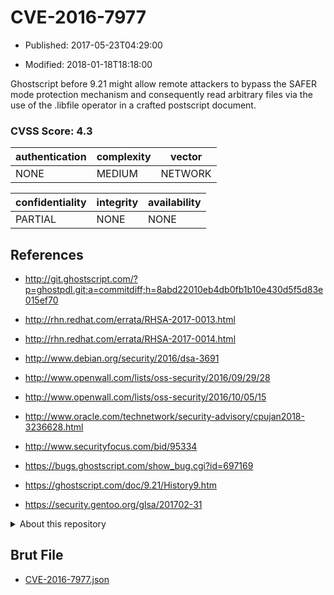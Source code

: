 # CVE-2016-7977

- Published: 2017-05-23T04:29:00

- Modified: 2018-01-18T18:18:00

Ghostscript before 9.21 might allow remote attackers to bypass the SAFER mode protection mechanism and consequently read arbitrary files via the use of the .libfile operator in a crafted postscript document.

### CVSS Score: **4.3**

| authentication | complexity | vector |
| --- | --- | --- |
| NONE | MEDIUM | NETWORK |

| confidentiality | integrity | availability |
| --- | --- | --- |
| PARTIAL | NONE | NONE |

## References

* http://git.ghostscript.com/?p=ghostpdl.git;a=commitdiff;h=8abd22010eb4db0fb1b10e430d5f5d83e015ef70

* http://rhn.redhat.com/errata/RHSA-2017-0013.html

* http://rhn.redhat.com/errata/RHSA-2017-0014.html

* http://www.debian.org/security/2016/dsa-3691

* http://www.openwall.com/lists/oss-security/2016/09/29/28

* http://www.openwall.com/lists/oss-security/2016/10/05/15

* http://www.oracle.com/technetwork/security-advisory/cpujan2018-3236628.html

* http://www.securityfocus.com/bid/95334

* https://bugs.ghostscript.com/show_bug.cgi?id=697169

* https://ghostscript.com/doc/9.21/History9.htm

* https://security.gentoo.org/glsa/201702-31

<details>
<summary>About this repository</summary> 

  This repository is part of the project [Live Hack CVE](https://github.com/Live-Hack-CVE). Main website can be found [www.live-hack.org](https://www.live-hack.org) 
  
  Made by [Sn0wAlice](https://github.com/Sn0wAlice) for the people that care about security and need to have a feed of the latest CVEs. Hope you enjoy it, don't forget to star the repo and follow me on [Twitter](https://twitter.com/Sn0wAlice) and [Github](https://github.com/Sn0wAlice). And that is my [personnal website](https://www.alice-snow.me/)

  - [Home Page](https://github.com/Live-Hack-CVE)
  - [Framework](https://github.com/Live-Hack-CVE/cve-framework)
  - [CVE database](https://github.com/Live-Hack-CVE/full_database)
  - [Changelog](https://github.com/Live-Hack-CVE/Changelog)
</details>

## Brut File

* [CVE-2016-7977.json](https://raw.githubusercontent.com/Live-Hack-CVE/full_database/main/cves/2016/CVE-2016-7977.json)

